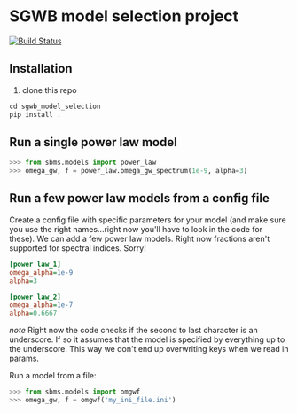 # SGWB model selection project

[![Build Status](https://travis-ci.org/pmeyers279/sgwb_model_selection.svg?branch=master)](https://travis-ci.org/pmeyers279/sgwb_model_selection)

## Installation

1. clone this repo
```python
cd sgwb_model_selection
pip install .
```

## Run a single power law model
```python
>>> from sbms.models import power_law
>>> omega_gw, f = power_law.omega_gw_spectrum(1e-9, alpha=3)
```

## Run a few power law models from a config file
Create a config file with specific parameters for your model (and make sure you use the right names...right now you'll have to look in the code for these). We can add a few power law models. Right now fractions aren't supported for spectral indices. Sorry!

```ini
[power law_1]
omega_alpha=1e-9
alpha=3

[power law_2]
omega_alpha=1e-7
alpha=0.6667
```

*note* Right now the code checks if the second to last character is an underscore. If so it assumes that the model is specified by everything up to the underscore. This way we don't end up overwriting keys when we read in params.

Run a model from a file:
```python
>>> from sbms.models import omgwf
>>> omega_gw, f = omgwf('my_ini_file.ini')
```
